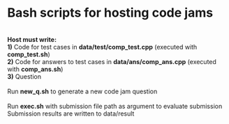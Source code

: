 # Bash scripts for hosting code jams
\
**Host must write:** \
    **1)** Code for test cases in **data/test/comp_test.cpp** (executed with **comp_test.sh**) \
    **2)** Code for answers to test cases in **data/ans/comp_ans.cpp** (executed with **comp_ans.sh**) \
    **3)** Question \
\
Run **new_q.sh** to generate a new code jam question \
\
Run **exec.sh** with submission file path as argument to evaluate submission \
Submission results are written to data/result
